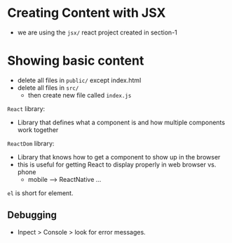 # Creating Content with JSX

- we are using the `jsx/` react project created in section-1

# Showing basic content

- delete all files in `public/` except index.html
- delete all files in `src/`
  - then create new file called `index.js`

`React` library:

- Library that defines what a component is and how multiple components work together

`ReactDom` library:

- Library that knows how to get a component to show up in the browser
- this is useful for getting React to display properly in web browser vs. phone
  - mobile --> ReactNative ...

`el` is short for element.  

## Debugging

- Inpect > Console > look for error messages.  


